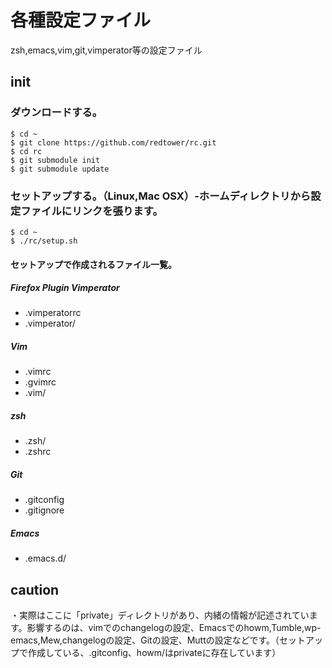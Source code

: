 各種設定ファイル
==========
zsh,emacs,vim,git,vimperator等の設定ファイル

init
----------
### ダウンロードする。 ###

    $ cd ~
    $ git clone https://github.com/redtower/rc.git
    $ cd rc
    $ git submodule init
    $ git submodule update

### セットアップする。（Linux,Mac OSX）-ホームディレクトリから設定ファイルにリンクを張ります。 ###

    $ cd ~
    $ ./rc/setup.sh

#### セットアップで作成されるファイル一覧。 ####
##### Firefox Plugin Vimperator #####
* .vimperatorrc
* .vimperator/

##### Vim #####
* .vimrc
* .gvimrc
* .vim/

##### zsh #####
* .zsh/
* .zshrc

##### Git #####
* .gitconfig
* .gitignore

##### Emacs #####
* .emacs.d/

caution
----------
・実際はここに「private」ディレクトリがあり、内緒の情報が記述されています。影響するのは、vimでのchangelogの設定、Emacsでのhowm,Tumble,wp-emacs,Mew,changelogの設定、Gitの設定、Muttの設定などです。（セットアップで作成している、.gitconfig、howm/はprivateに存在しています）

